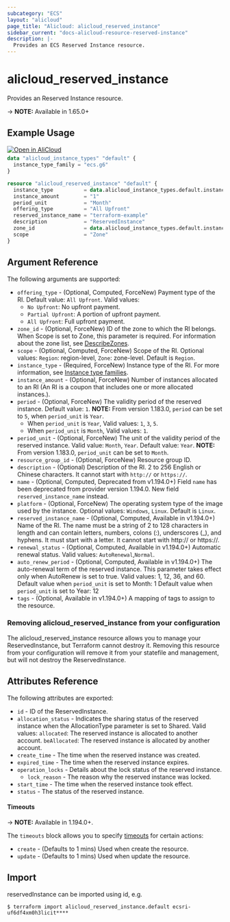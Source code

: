 ```yaml
---
subcategory: "ECS"
layout: "alicloud"
page_title: "Alicloud: alicloud_reserved_instance"
sidebar_current: "docs-alicloud-resource-reserved-instance"
description: |-
  Provides an ECS Reserved Instance resource.
---
```


# alicloud\_reserved\_instance

Provides an Reserved Instance resource.

-> **NOTE:** Available in 1.65.0+

## Example Usage

<div style="display: block;margin-bottom: 40px;"><div class="oics-button" style="float: right;position: absolute;margin-bottom: 10px;">
  <a href="https://api.aliyun.com/terraform?resource=alicloud_reserved_instance&exampleId=8b0258ba-7180-d2ce-dcf7-3418e129123a42f681c8&activeTab=example&spm=docs.r.reserved_instance.0.8b0258ba71&intl_lang=EN_US" target="_blank">
    <img alt="Open in AliCloud" src="https://img.alicdn.com/imgextra/i1/O1CN01hjjqXv1uYUlY56FyX_!!6000000006049-55-tps-254-36.svg" style="max-height: 44px; max-width: 100%;">
  </a>
</div></div>

```terraform
data "alicloud_instance_types" "default" {
  instance_type_family = "ecs.g6"
}

resource "alicloud_reserved_instance" "default" {
  instance_type          = data.alicloud_instance_types.default.instance_types.0.id
  instance_amount        = "1"
  period_unit            = "Month"
  offering_type          = "All Upfront"
  reserved_instance_name = "terraform-example"
  description            = "ReservedInstance"
  zone_id                = data.alicloud_instance_types.default.instance_types.0.availability_zones.0
  scope                  = "Zone"
}
```

## Argument Reference

The following arguments are supported:

* `offering_type` - (Optional, Computed, ForceNew) Payment type of the RI. Default value: `All Upfront`. Valid values:
  - `No Upfront`: No upfront payment.
  - `Partial Upfront`: A portion of upfront payment.
  - `All Upfront`: Full upfront payment.
* `zone_id` - (Optional, ForceNew) ID of the zone to which the RI belongs. When Scope is set to Zone, this parameter is required. For information about the zone list, see [DescribeZones](https://www.alibabacloud.com/help/doc-detail/25610.html).
* `scope` - (Optional, Computed, ForceNew) Scope of the RI. Optional values: `Region`: region-level, `Zone`: zone-level. Default is `Region`.
* `instance_type` - (Required, ForceNew) Instance type of the RI. For more information, see [Instance type families](https://www.alibabacloud.com/help/doc-detail/25378.html).
* `instance_amount` - (Optional, ForceNew) Number of instances allocated to an RI (An RI is a coupon that includes one or more allocated instances.).
* `period` - (Optional, ForceNew) The validity period of the reserved instance. Default value: `1`. **NOTE:** From version 1.183.0, `period` can be set to `5`, when `period_unit` is `Year`.
  - When `period_unit` is `Year`, Valid values: `1`, `3`, `5`.
  - When `period_unit` is `Month`, Valid values: `1`.
* `period_unit` - (Optional, ForceNew) The unit of the validity period of the reserved instance. Valid value: `Month`, `Year`. Default value: `Year`. **NOTE:** From version 1.183.0, `period_unit` can be set to `Month`.
* `resource_group_id` - (Optional, ForceNew) Resource group ID.
* `description` - (Optional) Description of the RI. 2 to 256 English or Chinese characters. It cannot start with `http://` or `https://`.
* `name` - (Optional, Computed, Deprecated from v1.194.0+) Field `name` has been deprecated from provider version 1.194.0. New field `reserved_instance_name` instead.
* `platform` - (Optional, ForceNew) The operating system type of the image used by the instance. Optional values: `Windows`, `Linux`. Default is `Linux`.
* `reserved_instance_name` - (Optional, Computed, Available in v1.194.0+)  Name of the RI. The name must be a string of 2 to 128 characters in length and can contain letters, numbers, colons (:), underscores (_), and hyphens. It must start with a letter. It cannot start with http:// or https://.
* `renewal_status` - (Optional, Computed, Available in v1.194.0+) Automatic renewal status. Valid values: `AutoRenewal`,`Normal`.
* `auto_renew_period` - (Optional, Computed, Available in v1.194.0+) The auto-renewal term of the reserved instance. This parameter takes effect only when AutoRenew is set to true. Valid values: 1, 12, 36, and 60. Default value when `period_unit` is set to Month: 1 Default value when `period_unit` is set to Year: 12
* `tags` - (Optional, Available in v1.194.0+) A mapping of tags to assign to the resource.

### Removing alicloud_reserved_instance from your configuration
 
The alicloud_reserved_instance resource allows you to manage your ReservedInstance, but Terraform cannot destroy it. Removing this resource from your configuration will remove it from your statefile and management, but will not destroy the ReservedInstance.
 

## Attributes Reference

The following attributes are exported:

* `id` - ID of the ReservedInstance.
* `allocation_status` - Indicates the sharing status of the reserved instance when the AllocationType parameter is set to Shared. Valid values: `allocated`: The reserved instance is allocated to another account. `beAllocated`: The reserved instance is allocated by another account.
* `create_time` -  The time when the reserved instance was created.
* `expired_time` -  The time when the reserved instance expires.
* `operation_locks` -  Details about the lock status of the reserved instance.
  * `lock_reason` - The reason why the reserved instance was locked.
* `start_time` -  The time when the reserved instance took effect.
* `status` -  The status of the reserved instance.

#### Timeouts

-> **NOTE:** Available in 1.194.0+.

The `timeouts` block allows you to specify [timeouts](https://www.terraform.io/docs/configuration-0-11/resources.html#timeouts) for certain actions:

* `create` - (Defaults to 1 mins) Used when create the resource.
* `update` - (Defaults to 1 mins) Used when update the resource.

## Import

reservedInstance can be imported using id, e.g.

```shell
$ terraform import alicloud_reserved_instance.default ecsri-uf6df4xm0h3licit****
```

